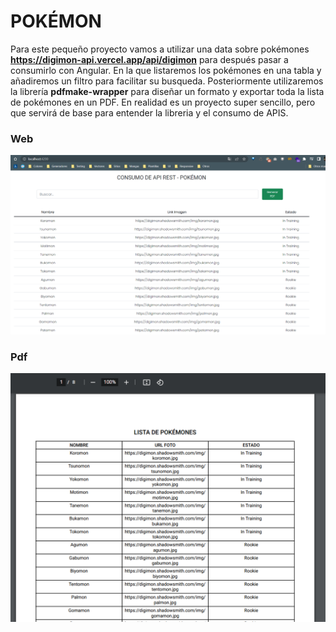 # POKÉMON

Para este pequeño proyecto vamos a utilizar una data sobre pokémones **https://digimon-api.vercel.app/api/digimon** para después
pasar a consumirlo con Angular. En la que listaremos los pokémones en una tabla y añadiremos un filtro para facilitar su busqueda. Posteriormente utilizaremos la librería **pdfmake-wrapper** para diseñar un formato y exportar toda la lista
de pokémones en un PDF. En realidad es un proyecto super sencillo, pero que servirá de base para entender la libreria y el consumo de APIS.

### Web
![Tabla](./src/assets/Data.png)

### Pdf
![Tabla-pdf](./src/assets/pdf-data.png)

